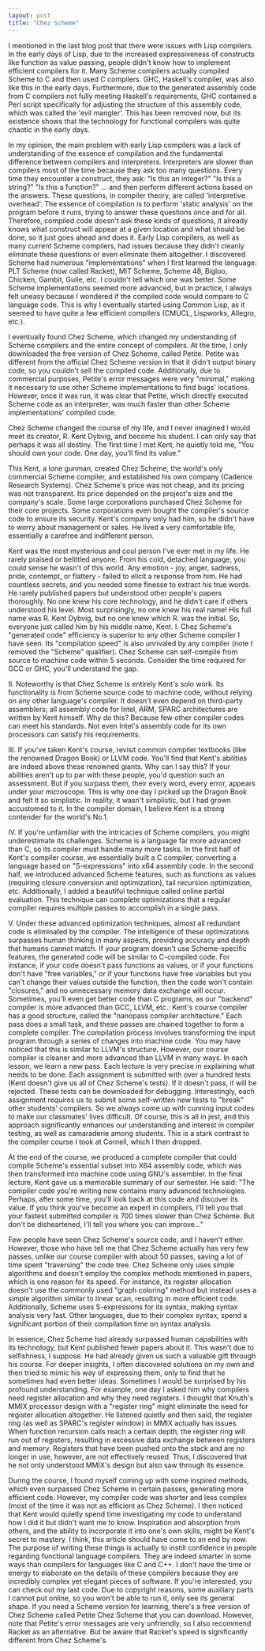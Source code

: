 ```yaml
---
layout: post
title: "Chez Scheme"
---
```


I mentioned in the last blog post that there were issues with Lisp compilers. In the early days of Lisp, due to the increased expressiveness of constructs like function as value passing, people didn't know how to implement efficient compilers for it. Many Scheme compilers actually compiled Scheme to C and then used C compilers. GHC, Haskell's compiler, was also like this in the early days. Furthermore, due to the generated assembly code from C compilers not fully meeting Haskell's requirements, GHC contained a Perl script specifically for adjusting the structure of this assembly code, which was called the 'evil mangler'. This has been removed now, but its existence shows that the technology for functional compilers was quite chaotic in the early days.

In my opinion, the main problem with early Lisp compilers was a lack of understanding of the essence of compilation and the fundamental difference between compilers and interpreters. Interpreters are slower than compilers most of the time because they ask too many questions. Every time they encounter a construct, they ask: "Is this an integer?" "Is this a string?" "Is this a function?" ... and then perform different actions based on the answers. These questions, in compiler theory, are called 'interpretive overhead'. The essence of compilation is to perform 'static analysis' on the program before it runs, trying to answer these questions once and for all. Therefore, compiled code doesn't ask these kinds of questions, it already knows what construct will appear at a given location and what should be done, so it just goes ahead and does it. Early Lisp compilers, as well as many current Scheme compilers, had issues because they didn't cleanly eliminate these questions or even eliminate them altogether. I discovered Scheme had numerous "implementations" when I first learned the language: PLT Scheme (now called Racket), MIT Scheme, Scheme 48, Bigloo, Chicken, Gambit, Guile, etc. I couldn't tell which one was better. Some Scheme implementations seemed more advanced, but in practice, I always felt uneasy because I wondered if the compiled code would compare to C language code. This is why I eventually started using Common Lisp, as it seemed to have quite a few efficient compilers (CMUCL, Lispworks, Allegro, etc.).

I eventually found Chez Scheme, which changed my understanding of Scheme compilers and the entire concept of compilers. At the time, I only downloaded the free version of Chez Scheme, called Petite. Petite was different from the official Chez Scheme version in that it didn't output binary code, so you couldn't sell the compiled code. Additionally, due to commercial purposes, Petite's error messages were very "minimal," making it necessary to use other Scheme implementations to find bugs' locations. However, once it was run, it was clear that Petite, which directly executed Scheme code as an interpreter, was much faster than other Scheme implementations' compiled code.

Chez Scheme changed the course of my life, and I never imagined I would meet its creator, R. Kent Dybvig, and become his student. I can only say that perhaps it was all destiny. The first time I met Kent, he quietly told me, "You should own your code. One day, you'll find its value."

This Kent, a lone gunman, created Chez Scheme, the world's only commercial Scheme compiler, and established his own company (Cadence Research Systems). Chez Scheme's price was not cheap, and its pricing was not transparent. Its price depended on the project's size and the company's scale. Some large corporations purchased Chez Scheme for their core projects. Some corporations even bought the compiler's source code to ensure its security. Kent's company only had him, so he didn't have to worry about management or sales. He lived a very comfortable life, essentially a carefree and indifferent person.

Kent was the most mysterious and cool person I've ever met in my life. He rarely praised or belittled anyone. From his cold, detached language, you could sense he wasn't of this world. Any emotion - joy, anger, sadness, pride, contempt, or flattery - failed to elicit a response from him. He had countless secrets, and you needed some finesse to extract his true words. He rarely published papers but understood other people's papers thoroughly. No one knew his core technology, and he didn't care if others understood his level. Most surprisingly, no one knew his real name! His full name was R. Kent Dybvig, but no one knew which R. was the initial. So, everyone just called him by his middle name, Kent. I. Chez Scheme's "generated code" efficiency is superior to any other Scheme compiler I have seen. Its "compilation speed" is also unrivaled by any compiler (note I removed the "Scheme" qualifier). Chez Scheme can self-compile from source to machine code within 5 seconds. Consider the time required for GCC or GHC, you'll understand the gap.

II. Noteworthy is that Chez Scheme is entirely Kent's solo work. Its functionality is from Scheme source code to machine code, without relying on any other language's compiler. It doesn't even depend on third-party assemblers; all assembly code for Intel, ARM, SPARC architectures are written by Kent himself. Why do this? Because few other compiler codes can meet his standards. Not even Intel's assembly code for its own processors can satisfy his requirements.

III. If you've taken Kent's course, revisit common compiler textbooks (like the renowned Dragon Book) or LLVM code. You'll find that Kent's abilities are indeed above these renowned giants. Why can I say this? If your abilities aren't up to par with these people, you'd question such an assessment. But if you surpass them, their every word, every error, appears under your microscope. This is why one day I picked up the Dragon Book and felt it so simplistic. In reality, it wasn't simplistic, but I had grown accustomed to it. In the compiler domain, I believe Kent is a strong contender for the world's No.1.

IV. If you're unfamiliar with the intricacies of Scheme compilers, you might underestimate its challenges. Scheme is a language far more advanced than C, so its compiler must handle many more tasks. In the first half of Kent's compiler course, we essentially built a C compiler, converting a language based on "S-expressions" into x64 assembly code. In the second half, we introduced advanced Scheme features, such as functions as values (requiring closure conversion and optimization), tail recursion optimization, etc. Additionally, I added a beautiful technique called online partial evaluation. This technique can complete optimizations that a regular compiler requires multiple passes to accomplish in a single pass.

V. Under these advanced optimization techniques, almost all redundant code is eliminated by the compiler. The intelligence of these optimizations surpasses human thinking in many aspects, providing accuracy and depth that humans cannot match. If your program doesn't use Scheme-specific features, the generated code will be similar to C-compiled code. For instance, if your code doesn't pass functions as values, or if your functions don't have "free variables," or if your functions have free variables but you can't change their values outside the function, then the code won't contain "closures," and no unnecessary memory data exchange will occur. Sometimes, you'll even get better code than C programs, as our "backend" compiler is more advanced than GCC, LLVM, etc.: Kent's course compiler has a good structure, called the "nanopass compiler architecture." Each pass does a small task, and these passes are chained together to form a complete compiler. The compilation process involves transforming the input program through a series of changes into machine code. You may have noticed that this is similar to LLVM's structure. However, our course compiler is cleaner and more advanced than LLVM in many ways. In each lesson, we learn a new pass. Each lecture is very precise in explaining what needs to be done. Each assignment is submitted with over a hundred tests (Kent doesn't give us all of Chez Scheme's tests). If it doesn't pass, it will be rejected. These tests can be downloaded for debugging. Interestingly, each assignment requires us to submit some self-written new tests to "break" other students' compilers. So we always come up with cunning input codes to make our classmates' lives difficult. Of course, this is all in jest, and this approach significantly enhances our understanding and interest in compiler testing, as well as camaraderie among students. This is a stark contrast to the compiler course I took at Cornell, which I then dropped.

At the end of the course, we produced a complete compiler that could compile Scheme's essential subset into X64 assembly code, which was then transformed into machine code using GNU's assembler. In the final lecture, Kent gave us a memorable summary of our semester. He said: "The compiler code you're writing now contains many advanced technologies. Perhaps, after some time, you'll look back at this code and discover its value. If you think you've become an expert in compilers, I'll tell you that your fastest submitted compiler is 700 times slower than Chez Scheme. But don't be disheartened, I'll tell you where you can improve…"

Few people have seen Chez Scheme's source code, and I haven't either. However, those who have tell me that Chez Scheme actually has very few passes, unlike our course compiler with about 50 passes, saving a lot of time spent "traversing" the code tree. Chez Scheme only uses simple algorithms and doesn't employ the complex methods mentioned in papers, which is one reason for its speed. For instance, its register allocation doesn't use the commonly used "graph coloring" method but instead uses a simple algorithm similar to linear scan, resulting in more efficient code. Additionally, Scheme uses S-expressions for its syntax, making syntax analysis very fast. Other languages, due to their complex syntax, spend a significant portion of their compilation time on syntax analysis.

In essence, Chez Scheme had already surpassed human capabilities with its technology, but Kent published fewer papers about it. This wasn't due to selfishness, I suppose. He had already given us such a valuable gift through his course. For deeper insights, I often discovered solutions on my own and then tried to mimic his way of expressing them, only to find that he sometimes had even better ideas. Sometimes I would be surprised by his profound understanding. For example, one day I asked him why compilers need register allocation and why they need registers. I thought that Knuth's MMIX processor design with a "register ring" might eliminate the need for register allocation altogether. He listened quietly and then said, the register ring (as well as SPARC's register window) in MMIX actually has issues. When function recursion calls reach a certain depth, the register ring will run out of registers, resulting in excessive data exchange between registers and memory. Registers that have been pushed onto the stack and are no longer in use, however, are not effectively reused. Thus, I discovered that he not only understood MMIX's design but also saw through its essence.

During the course, I found myself coming up with some inspired methods, which even surpassed Chez Scheme in certain passes, generating more efficient code. However, my compiler code was shorter and less complex (most of the time it was not as efficient as Chez Scheme). I then noticed that Kent would quietly spend time investigating my code to understand how I did it but didn't want me to know. Inspiration and absorption from others, and the ability to incorporate it into one's own skills, might be Kent's secret to mastery. I think, this article should have come to an end by now. The purpose of writing these things is actually to instill confidence in people regarding functional language compilers. They are indeed smarter in some ways than compilers for languages like C and C++. I don't have the time or energy to elaborate on the details of these compilers because they are incredibly complex yet elegant pieces of software. If you're interested, you can check out my last code. Due to copyright reasons, some auxiliary parts I cannot put online, so you won't be able to run it, only see its general shape. If you need a Scheme version for learning, there's a free version of Chez Scheme called Petite Chez Scheme that you can download. However, note that Petite's error messages are very unfriendly, so I also recommend Racket as an alternative. But be aware that Racket's speed is significantly different from Chez Scheme's.